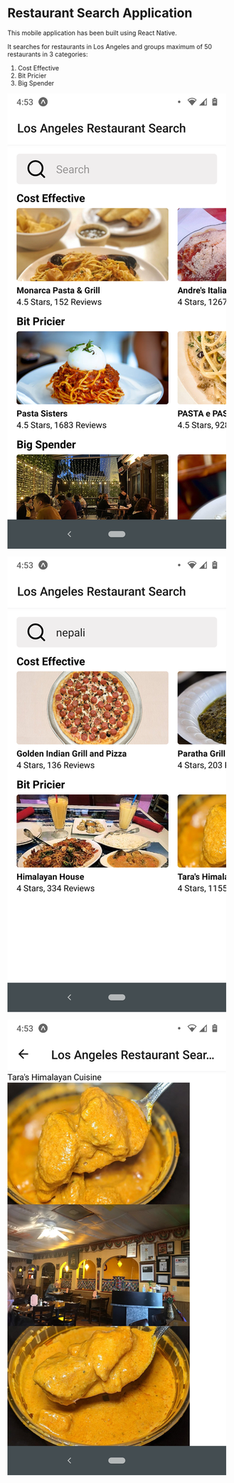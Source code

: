 # Restaurant Search Application

This mobile application has been built using React Native. 

It searches for restaurants in Los Angeles and groups maximum of 50 restaurants in 3 categories: 
1. Cost Effective
2. Bit Pricier
3. Big Spender

![Screenshot 1](screenshot/ss1.png?raw=true "Title")

![Screenshot 2](screenshot/ss2.png?raw=true "Title")

![Screenshot 2](screenshot/ss3.png?raw=true "Title")
